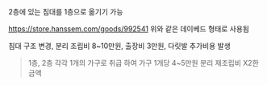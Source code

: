 2층에 있는 침대를 1층으로 옮기기 가능

https://store.hanssem.com/goods/992541 
위와 같은 데이베드 형태로 사용됨

침대 구조 변경, 분리 조립비 8~10만원, 출장비 3만원, 다릿발 추가비용 발생
> 1층, 2층 각각 1개의 가구로 취급 하여 가구 1개당 4~5만원 분리 재조립비 X2한 금액


